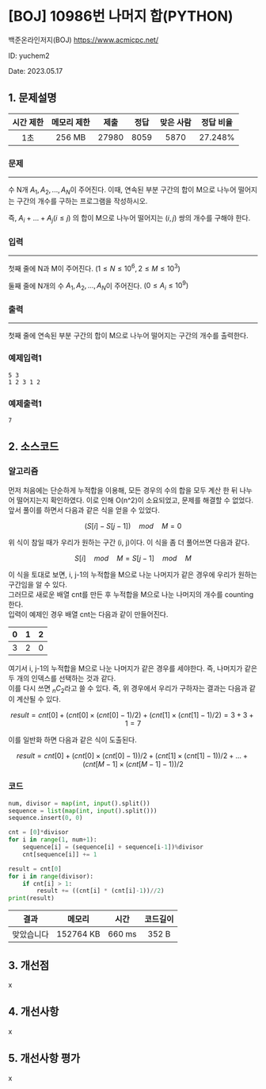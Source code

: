 # [BOJ] 10986번 나머지 합(PYTHON)
백준온라인저지(BOJ) https://www.acmicpc.net/

ID: yuchem2

Date: 2023.05.17
## 1. 문제설명
| 시간 제한 | 메모리 제한 | 제출  | 정답 | 맞은 사람 | 정답 비율 |
| :---: | :---: | :---: | :---: | :---: | :---: |
|  1초  |  256 MB | 27980 | 8059 | 5870 | 27.248% |

### 문제
---
수 N개 $A_1, A_2, ..., A_N$이 주어진다. 이때, 연속된 부분 구간의 합이 M으로 나누어 떨어지는 구간의 개수를 구하는 프로그램을 작성하시오.

즉, $A_i + ... + A_j (i ≤ j)$ 의 합이 M으로 나누어 떨어지는 $(i, j)$ 쌍의 개수를 구해야 한다.
### 입력
---
첫째 줄에 N과 M이 주어진다. $(1 ≤ N ≤ 10^6, 2 ≤ M ≤ 10^3)$

둘째 줄에 N개의 수 $A_1, A_2, ..., A_N$이 주어진다. $(0 ≤ A_i ≤ 10^9)$
### 출력
---
첫째 줄에 연속된 부분 구간의 합이 M으로 나누어 떨어지는 구간의 개수를 출력한다.


### 예제입력1
```
5 3
1 2 3 1 2
```
### 예제출력1
```
7
```
## 2. 소스코드

### 알고리즘

먼저 처음에는 단순하게 누적합을 이용해, 모든 경우의 수의 합을 모두 계산 한 뒤 나누어 떨어지는지 확인하였다. 이로 인해 O(n^2)이 소요되었고, 문제를 해결할 수 없었다.  
앞서 풀이를 하면서 다음과 같은 식을 얻을 수 있었다. 

$$(S[i] - S[j-1]) \quad mod \quad M = 0$$ 

위 식이 참일 때가 우리가 원하는 구간 (i, j)이다. 이 식을 좀 더 풀어쓰면 다음과 같다. 

$$S[i] \quad mod \quad M = S[j-1] \quad mod \quad M$$

이 식을 토대로 보면, i, j-1의 누적합을 M으로 나눈 나머지가 같은 경우에 우리가 원하는 구간임을 알 수 있다.  
그러므로 새로운 배열 cnt를 만든 후 누적합을 M으로 나눈 나머지의 개수를 counting한다.  
입력이 예제인 경우 배열 cnt는 다음과 같이 만들어진다.  

|   0   |   1   |   2   |
| :---: | :---: | :---: |
|   3   |   2   |   0   |

여기서 i, j-1의 누적합을 M으로 나눈 나머지가 같은 경우를 세야한다. 즉, 나머지가 같은 두 개의 인덱스를 선택하는 것과 같다.  
이를 다시 쓰면 $_nC_2$라고 쓸 수 있다. 즉, 위 경우에서 우리가 구하자는 결과는 다음과 같이 계산될 수 있다. 

$$result = cnt[0] + (cnt[0] \times (cnt[0]-1)/2) + (cnt[1] \times (cnt[1]-1)/2) = 3 + 3 + 1 = 7$$

이를 일반화 하면 다음과 같은 식이 도출된다. 

$$result = cnt[0] + (cnt[0] \times (cnt[0]-1))/2 + (cnt[1] \times (cnt[1]-1))/2 + ... + (cnt[M-1] \times (cnt[M-1]-1))/2$$

### 코드
```Python
num, divisor = map(int, input().split())
sequence = list(map(int, input().split()))
sequence.insert(0, 0)

cnt = [0]*divisor
for i in range(1, num+1):
    sequence[i] = (sequence[i] + sequence[i-1])%divisor
    cnt[sequence[i]] += 1

result = cnt[0]
for i in range(divisor):
    if cnt[i] > 1:
        result += ((cnt[i] * (cnt[i]-1))//2)
print(result)
```
| 결과 | 메모리 | 시간 | 코드길이 |
|:---:|:-----: | :---: | :----: |
| 맞았습니다 | 152764 KB | 660 ms | 352 B |

## 3. 개선점
x
## 4. 개선사항
x
## 5. 개선사항 평가
x

